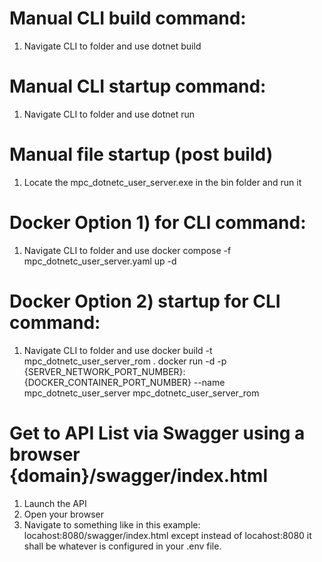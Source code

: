 # Manual CLI build command: 
1) Navigate CLI to folder and use
dotnet build

# Manual CLI startup command: 
1) Navigate CLI to folder and use
dotnet run

# Manual file startup (post build)
1) Locate the mpc_dotnetc_user_server.exe in the bin folder and run it

# Docker Option 1) for CLI command:
1) Navigate CLI to folder and use
docker compose -f mpc_dotnetc_user_server.yaml up -d

# Docker Option 2) startup for CLI command:
1) Navigate CLI to folder and use
docker build -t mpc_dotnetc_user_server_rom .
docker run -d -p {SERVER_NETWORK_PORT_NUMBER}:{DOCKER_CONTAINER_PORT_NUMBER} --name mpc_dotnetc_user_server mpc_dotnetc_user_server_rom

# Get to API List via Swagger using a browser {domain}/swagger/index.html
1) Launch the API
2) Open your browser
3) Navigate to something like in this example: locahost:8080/swagger/index.html except instead of locahost:8080 it shall be whatever is configured in your .env file.